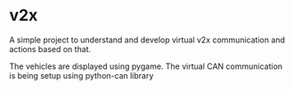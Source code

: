 # v2x
A simple project to understand and develop virtual v2x communication and actions based on that.

The vehicles are displayed using pygame. The virtual CAN communication is being setup using python-can library
